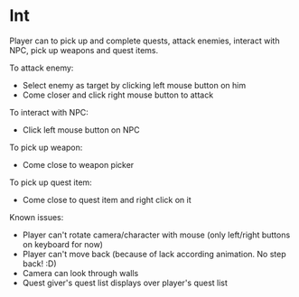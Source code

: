 # Int

Player can to pick up and complete quests, attack enemies, interact with NPC, pick up weapons and quest items.

To attack enemy:
* Select enemy as target by clicking left mouse button on him
* Come closer and click right mouse button to attack

To interact with NPC:
* Click left mouse button on NPC

To pick up weapon:
* Come close to weapon picker

To pick up quest item:
* Come close to quest item and right click on it



Known issues:
* Player can't rotate camera/character with mouse (only left/right buttons on keyboard for now)
* Player can't move back (because of lack according animation. No step back! :D)
* Camera can look through walls
* Quest giver's quest list displays over player's quest list
